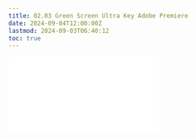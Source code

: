 ```yaml
---
title: 02.03 Green Screen Ultra Key Adobe Premiere
date: 2024-09-04T12:00:00Z
lastmod: 2024-09-03T06:40:12
toc: true
---
```


![Link to included file content](../../../../video/adobe-premiere-pro/adobe-premiere-green-screen-ultrakey-tutorial.md)

